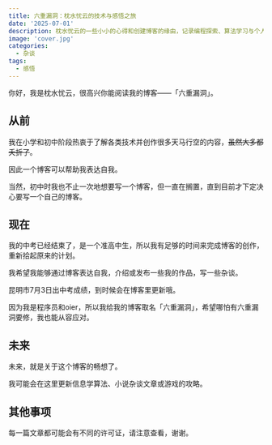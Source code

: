 ```yaml
---
title: 六重漏洞：枕水忧云的技术与感悟之旅
date: '2025-07-01'
description: 枕水忧云的一些小小的心得和创建博客的缘由，记录编程探索、算法学习与个人成长的点滴思考。
image: 'cover.jpg'
categories:
  - 杂谈
tags:
  - 感悟
---
```


你好，我是枕水忧云，很高兴你能阅读我的博客——「六重漏洞」。

## 从前
我在小学和初中阶段热衷于了解各类技术并创作很多天马行空的内容，~~虽然大多都夭折了~~。

因此一个博客可以帮助我表达自我。

当然，初中时我也不止一次地想要写一个博客，但一直在搁置，直到目前才下定决心要写一个自己的博客。

## 现在
我的中考已经结束了，是一个准高中生，所以我有足够的时间来完成博客的创作，重新拾起原来的计划。

我希望我能够通过博客表达自我，介绍或发布一些我的作品，写一些杂谈。

昆明市7月3日出中考成绩，到时候会在博客里更新哦。

因为我是程序员和oier，所以我给我的博客取名「六重漏洞」，希望哪怕有六重漏洞要修，我也能从容应对。

## 未来
未来，就是关于这个博客的畅想了。

我可能会在这里更新信息学算法、小说杂谈文章或游戏的攻略。

## 其他事项
每一篇文章都可能会有不同的许可证，请注意查看，谢谢。
